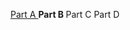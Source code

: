<a href=hw1/homework1A_3dScene.html> Part A </a>
<b href=hw1/homework1C_SpaceShipsOfLife.html> Part B </b>
<c href=hw1/homework1B_BlurKaioKen.html> Part C </c>
<d href=hw1/homework1D_GameEffect.txt> Part D </d> 
